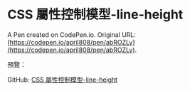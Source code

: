 # CSS 屬性控制模型-line-height

A Pen created on CodePen.io. Original URL: [https://codepen.io/april808/pen/abROZLy](https://codepen.io/april808/pen/abROZLy).

預覽：

GitHub: [CSS 屬性控制模型-line-height](./dist/index.html)